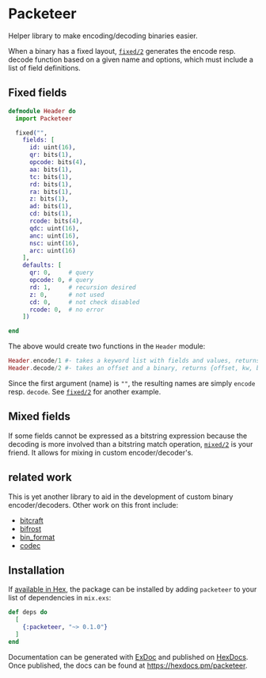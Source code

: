 # Packeteer

Helper library to make encoding/decoding binaries easier.

When a binary has a fixed layout, [`fixed/2`](`Packeteer.fixed/2`) generates
the encode resp. decode function based on a given name and options, which must
include a list of field definitions.

## Fixed fields

```elixir
defmodule Header do
  import Packeteer

  fixed("",
    fields: [
      id: uint(16),
      qr: bits(1),
      opcode: bits(4),
      aa: bits(1),
      tc: bits(1),
      rd: bits(1),
      ra: bits(1),
      z: bits(1),
      ad: bits(1),
      cd: bits(1),
      rcode: bits(4),
      qdc: uint(16),
      anc: uint(16),
      nsc: uint(16),
      arc: uint(16)
    ],
    defaults: [
      qr: 0,     # query
      opcode: 0, # query
      rd: 1,     # recursion desired
      z: 0,      # not used
      cd: 0,     # not check disabled
      rcode: 0,  # no error
    ])

end
```

The above would create two functions in the `Header` module:

```elixir
Header.encode/1 #- takes a keyword list with fields and values, returns a binary
Header.decode/2 #- takes an offset and a binary, returns {offset, kw, binary}
```

Since the first argument (name) is `""`, the resulting names are simply
`encode` resp. `decode`.  See [`fixed/2`](`Packeteer.fixed/2`) for another
example.

## Mixed fields

If some fields cannot be expressed as a bitstring expression because the
decoding is more involved than a bitstring match operation,
[`mixed/2`](`Packeteer.mixed/2`)  is your friend.  It allows for mixing
in custom encoder/decoder's.





## related work
This is yet another library to aid in the development of custom binary
encoder/decoders.  Other work on this front include:
- [bitcraft](https://hexdocs.pm/bitcraft/Bitcraft.html)
- [bifrost](https://hexdocs.pm/bifrost/Bifrost.html)
- [bin_format](https://hexdocs.pm/bin_format/extra-api-reference.html)
- [codec](https://hexdocs.pm/codec/api-reference.html)


## Installation

If [available in Hex](https://hex.pm/docs/publish), the package can be installed
by adding `packeteer` to your list of dependencies in `mix.exs`:

```elixir
def deps do
  [
    {:packeteer, "~> 0.1.0"}
  ]
end
```

Documentation can be generated with [ExDoc](https://github.com/elixir-lang/ex_doc)
and published on [HexDocs](https://hexdocs.pm). Once published, the docs can
be found at <https://hexdocs.pm/packeteer>.

